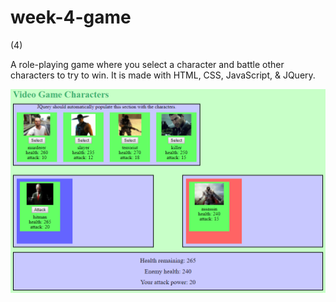 # week-4-game
(4)

A role-playing game where you select a character and battle other characters to try to win. It is made with HTML, CSS, JavaScript, & JQuery.

![rpg.png](assets/images/rpg.png)